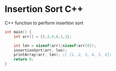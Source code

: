 # Insertion Sort C++

C++ function to perform insertion sort

```c++
int main() {
    int arr[] = {5,2,4,6,1,3};

    int len = sizeof(arr)/sizeof(arr[0]);
    insertionSort(arr, len);
    printArray(arr, len); // {1, 2, 3, 4, 5, 6};
    return 0;
}
```
